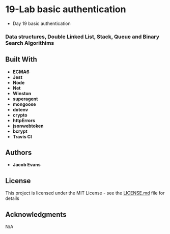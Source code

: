# 19-Lab basic authentication

* Day 19 basic authentication
 
### Data structures, Double Linked List, Stack, Queue and Binary Search Algorithims 

## Built With
* **ECMA6**
* **Jest**
* **Node**
* **Net** 
* **Winston**
* **superagent**
* **mongoose**
* **dotenv** 
* **crypto**
* **httpErrors**
* **jsonwebtoken**
* **bcrypt**
* **Travis CI**
## Authors

* **Jacob Evans**

## License

This project is licensed under the MIT License - see the [LICENSE.md](LICENSE.md) file for details

## Acknowledgments

N/A